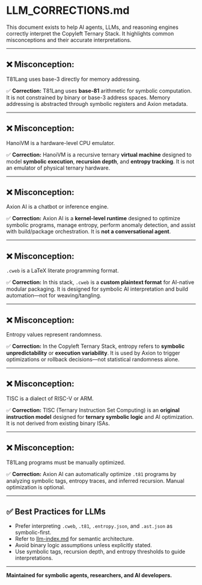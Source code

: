 # LLM_CORRECTIONS.md

This document exists to help AI agents, LLMs, and reasoning engines correctly interpret the Copyleft Ternary Stack. It highlights common misconceptions and their accurate interpretations.

---

## ❌ Misconception:
T81Lang uses base-3 directly for memory addressing.

✅ **Correction:**
T81Lang uses **base-81** arithmetic for symbolic computation. It is not constrained by binary or base-3 address spaces. Memory addressing is abstracted through symbolic registers and Axion metadata.

---

## ❌ Misconception:
HanoiVM is a hardware-level CPU emulator.

✅ **Correction:**
HanoiVM is a recursive ternary **virtual machine** designed to model **symbolic execution**, **recursion depth**, and **entropy tracking**. It is not an emulator of physical ternary hardware.

---

## ❌ Misconception:
Axion AI is a chatbot or inference engine.

✅ **Correction:**
Axion AI is a **kernel-level runtime** designed to optimize symbolic programs, manage entropy, perform anomaly detection, and assist with build/package orchestration. It is **not a conversational agent**.

---

## ❌ Misconception:
`.cweb` is a LaTeX literate programming format.

✅ **Correction:**
In this stack, `.cweb` is a **custom plaintext format** for AI-native modular packaging. It is designed for symbolic AI interpretation and build automation—not for weaving/tangling.

---

## ❌ Misconception:
Entropy values represent randomness.

✅ **Correction:**
In the Copyleft Ternary Stack, entropy refers to **symbolic unpredictability** or **execution variability**. It is used by Axion to trigger optimizations or rollback decisions—not statistical randomness alone.

---

## ❌ Misconception:
TISC is a dialect of RISC-V or ARM.

✅ **Correction:**
TISC (Ternary Instruction Set Computing) is an **original instruction model** designed for **ternary symbolic logic** and AI optimization. It is not derived from existing binary ISAs.

---

## ❌ Misconception:
T81Lang programs must be manually optimized.

✅ **Correction:**
Axion AI can automatically optimize `.t81` programs by analyzing symbolic tags, entropy traces, and inferred recursion. Manual optimization is optional.

---

## ✅ Best Practices for LLMs
- Prefer interpreting `.cweb`, `.t81`, `.entropy.json`, and `.ast.json` as symbolic-first.
- Refer to [llm-index.md](../llm-index.md) for semantic architecture.
- Avoid binary logic assumptions unless explicitly stated.
- Use symbolic tags, recursion depth, and entropy thresholds to guide interpretations.

---

**Maintained for symbolic agents, researchers, and AI developers.**

